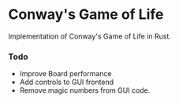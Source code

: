 # Conway's Game of Life
Implementation of Conway's Game of Life in Rust.

### Todo
* Improve Board performance
* Add controls to GUI frontend
* Remove magic numbers from GUI code.
